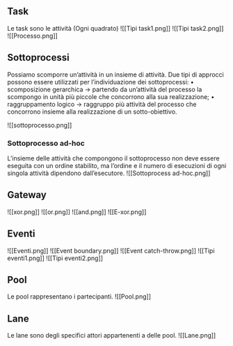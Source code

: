 ## Task

Le task sono le attività (Ogni quadrato)
![[Tipi task1.png]]
![[Tipi task2.png]]
![[Processo.png]]

## Sottoprocessi

Possiamo scomporre un’attività in un insieme di attività.
Due tipi di approcci possono essere utilizzati per l’individuazione dei sottoprocessi:
	• scomposizione gerarchica -> partendo da un’attività del processo la scompongo in unità più piccole che concorrono alla sua realizzazione;
	• raggruppamento logico -> raggruppo più attività del processo che concorrono insieme alla realizzazione di un sotto-obiettivo.
	
![[sottoprocesso.png]]

### Sottoprocesso ad-hoc

L’insieme delle attività che compongono il sottoprocesso non deve essere eseguita con un ordine stabilito, ma l’ordine e il numero di esecuzioni di ogni singola attività dipendono dall’esecutore.
![[Sottoprocess ad-hoc.png]]

## Gateway

![[xor.png]]
![[or.png]]
![[and.png]]
![[E-xor.png]]

## Eventi

![[Eventi.png]]
![[Event boundary.png]]
![[Event catch-throw.png]]
![[Tipi eventi1.png]]
![[Tipi eventi2.png]]

## Pool

Le pool rappresentano i partecipanti.
![[Pool.png]]

## Lane

Le lane sono degli specifici attori appartenenti a delle pool.
![[Lane.png]]